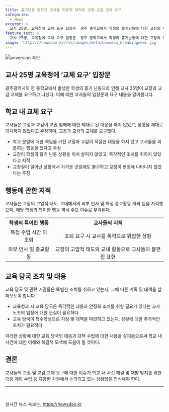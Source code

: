 ```yaml
---
title: 흉기난동 중학교 교사들 미온적 대처로 교장·교감 교체 요구
categories:
  - News
excerpt: >
  교사 25명, 교육청에 교체 요구 입장문  광주 중학교에서 학생의 흉기난동에 대한 교장의 대응에 불만을 품은 교사 25명이 교장과 교감의 교체를 요구하는 입장문을 교육청에 제출했다. 교사들은 교장이 적절한 대처를 하지 않았다고 주장하며, 광주시교육청에 청원서를 제출할 방침이라고 밝혔다. A군의 특수학생 전학과 피해 교사에 대한 지원을 위해 교권보호위원회를 열기로 했다.
feature_text: >
  교사 25명, 교육청에 교체 요구 입장문  광주 중학교에서 학생의 흉기난동에 대한 교장의 대응에 불만을 품은 교사 25명이 교장과 교감의 교체를 요구하는 입장문을 교육청에 제출했다. 교사들은 교장이 적절한 대처를 하지 않았다고 주장하며, 광주시교육청에 청원서를 제출할 방침이라고 밝혔다. A군의 특수학생 전학과 피해 교사에 대한 지원을 위해 교권보호위원회를 열기로 했다.
image: 'https://newsdao.kr/res/images/meta/newsdao_breakingnews.jpg'
---
```


<p><img src="https://newsdao.kr/res/images/meta/newsdao_breakingnews.jpg" alt="pcversion 속보" /></p>

<h2 data-ke-size="size26">교사 25명 교육청에 ‘교체 요구’ 입장문</h2>

<p data-ke-size="size16">광주광역시의 한 중학교에서 발생한 학생의 흉기 난동으로 인해 교사 25명이 교장과 교감 교체를 요구하고 나섰다. 이에 대한 교사들의 입장문과 요구 내용을 알아봅니다.</p>

<h2 data-ke-size="size23">학교 내 교체 요구</h2>

<p data-ke-size="size16">교사들은 교장과 교감이 교권 침해에 대한 제대로 된 대응을 하지 않았고, 상황을 제대로 대처하지 않았다고 주장하며, 교장과 교감의 교체를 요구했다.</p>

<ul>
    <li>학교 운영에 대한 책임을 가진 교장과 교감이 적절한 대응을 하지 않고 교사들을 괴롭히는 행동을 했다고 주장</li>
    <li>교장이 학생의 흉기 난동 상황을 미처 살피지 않았고, 즉각적인 조치를 취하지 않았다고 지적</li>
    <li>교장실이 일어난 상황에서 가까운 곳임에도 불구하고 교장이 현장에 나타나지 않았다는 주장</li>
</ul>

<h2 data-ke-size="size23">행동에 관한 지적</h2>

<p data-ke-size="size16">교사들은 교장의 고압적 태도, 교내에서의 외부 인사 및 특정 종교활동 개최 등을 지적했으며, 해당 학생의 특이한 행동 역시 주요 이슈로 부각된다.</p>

<table>
    <tr>
        <td style="text-align: center; height: 17px;"><b>학생의 특이한 행동</b></td>
        <td style="text-align: center; height: 17px;"><b>교사들의 지적</b></td>
    </tr>
    <tr>
        <td style="text-align: center; height: 17px;">특정 수업 시간 외 조퇴</td>
        <td style="text-align: center; height: 17px;">조퇴 요구 시 교사를 폭력으로 위협한 상황</td>
    </tr>
    <tr>
        <td style="text-align: center; height: 17px;">외부 인사 및 종교활동</td>
        <td style="text-align: center; height: 17px;">교장의 고압적 태도와 교내 활동으로 교사들의 불편함 표현</td>
    </tr>
</table>

<h2 data-ke-size="size23">교육 당국 조치 및 대응</h2>

<p data-ke-size="size16">교육 당국 및 관련 기관들은 특별한 조치를 취하고 있는지, 그에 따른 계획 및 대책을 살펴보도록 합니다.</p>

<ul>
    <li>교육청과 시 교육 당국은 즉각적인 대응과 안정화 조치를 취할 필요가 있다는 교사노조의 입장에 대한 관심이 필요하다</li>
    <li>교육 당국이 특수학생으로 지정 및 대책을 마련하고 있는지, 상황에 대한 추가적인 조치가 필요하다</li>
</ul>

<p data-ke-size="size16">이러한 상황에 대한 교육 당국의 대응과 대책 수립에 대한 내용을 살펴봄으로써 학교 내 사건에 대한 이해와 해결책 모색에 도움이 될 것이다.</p>

<h2 data-ke-size="size23">결론</h2>

<p data-ke-size="size16">교사들의 교장 및 교감 교체 요구에 대한 이슈가 학교 내 사건 해결 및 재발 방지를 위한 대응 계획 수립 등 다양한 차원에서 논의되고 있는 상황임을 인식해야 한다.</p>

<hr>

<p data-ke-size="size16">&nbsp;</p>
실시간 뉴스 속보는, <a href="https://newsdao.kr" rel="dofollow">https://newsdao.kr</a>


